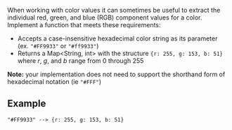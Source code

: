 When working with color values it can sometimes be useful to extract the individual red, green, and blue (RGB) component values for a color. Implement a function that meets these requirements:

+ Accepts a case-insensitive hexadecimal color string as its parameter (ex. `"#FF9933"` or `"#ff9933"`)
+ Returns a Map<String, int> with the structure `{r: 255, g: 153, b: 51}` where *r*, *g*, and *b* range from 0 through 255

**Note:** your implementation does not need to support the shorthand form of hexadecimal notation (ie `"#FFF"`)


## Example

```
"#FF9933" --> {r: 255, g: 153, b: 51}
```
